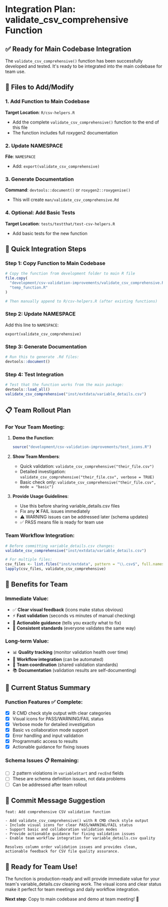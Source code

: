 # Integration Plan: validate_csv_comprehensive Function

## ✅ Ready for Main Codebase Integration

The `validate_csv_comprehensive()` function has been successfully developed and tested. It's ready to be integrated into the main codebase for team use.

## 📁 Files to Add/Modify

### 1. Add Function to Main Codebase
**Target Location**: `R/csv-helpers.R`
- Add the complete `validate_csv_comprehensive()` function to the end of this file
- The function includes full roxygen2 documentation

### 2. Update NAMESPACE
**File**: `NAMESPACE`
- Add: `export(validate_csv_comprehensive)`

### 3. Generate Documentation
**Command**: `devtools::document()` or `roxygen2::roxygenise()`
- This will create `man/validate_csv_comprehensive.Rd`

### 4. Optional: Add Basic Tests
**Target Location**: `tests/testthat/test-csv-helpers.R`
- Add basic tests for the new function

## 🚀 Quick Integration Steps

### Step 1: Copy Function to Main Codebase
```r
# Copy the function from development folder to main R file
file.copy(
  "development/csv-validation-improvements/validate_csv_comprehensive.R",
  "temp_function.R"
)

# Then manually append to R/csv-helpers.R (after existing functions)
```

### Step 2: Update NAMESPACE
Add this line to `NAMESPACE`:
```
export(validate_csv_comprehensive)
```

### Step 3: Generate Documentation
```r
# Run this to generate .Rd files:
devtools::document()
```

### Step 4: Test Integration
```r
# Test that the function works from the main package:
devtools::load_all()
validate_csv_comprehensive("inst/extdata/variable_details.csv")
```

## 📋 Team Rollout Plan

### For Your Team Meeting:

1. **Demo the Function**:
   ```r
   source("development/csv-validation-improvements/test_icons.R")
   ```

2. **Show Team Members**:
   - Quick validation: `validate_csv_comprehensive("their_file.csv")`
   - Detailed investigation: `validate_csv_comprehensive("their_file.csv", verbose = TRUE)`
   - Basic check only: `validate_csv_comprehensive("their_file.csv", mode = "basic")`

3. **Provide Usage Guidelines**:
   - Use this before sharing variable_details.csv files
   - Fix any ❌ FAIL issues immediately
   - ⚠️ WARNING issues can be addressed later (schema updates)
   - ✅ PASS means file is ready for team use

### Team Workflow Integration:

```r
# Before committing variable_details.csv changes:
validate_csv_comprehensive("inst/extdata/variable_details.csv")

# For multiple files:
csv_files <- list.files("inst/extdata", pattern = "\\.csv$", full.names = TRUE)
lapply(csv_files, validate_csv_comprehensive)
```

## 🎯 Benefits for Team

### **Immediate Value**:
- ✅ **Clear visual feedback** (icons make status obvious)
- ⚡ **Fast validation** (seconds vs minutes of manual checking)
- 🎯 **Actionable guidance** (tells you exactly what to fix)
- 🚀 **Consistent standards** (everyone validates the same way)

### **Long-term Value**:
- 📊 **Quality tracking** (monitor validation health over time)
- 🔄 **Workflow integration** (can be automated)
- 👥 **Team coordination** (shared validation standards)
- 📚 **Documentation** (validation results are self-documenting)

## 🔧 Current Status Summary

### Function Features ✅ Complete:
- [x] R CMD check style output with clear categories
- [x] Visual icons for PASS/WARNING/FAIL status
- [x] Verbose mode for detailed investigation
- [x] Basic vs collaboration mode support
- [x] Error handling and input validation
- [x] Programmatic access to results
- [x] Actionable guidance for fixing issues

### Schema Issues 📋 Remaining:
- [ ] 2 pattern violations in `variableStart` and `recEnd` fields
- [ ] These are schema definition issues, not data problems
- [ ] Can be addressed after team rollout

## 📝 Commit Message Suggestion

```
feat: Add comprehensive CSV validation function

- Add validate_csv_comprehensive() with R CMD check style output
- Include visual icons for clear PASS/WARNING/FAIL status  
- Support basic and collaboration validation modes
- Provide actionable guidance for fixing validation issues
- Enable team workflow integration for variable_details.csv quality

Resolves column order validation issues and provides clean,
actionable feedback for CSV file quality assurance.
```

## 🎉 Ready for Team Use!

The function is production-ready and will provide immediate value for your team's variable_details.csv cleaning work. The visual icons and clear status make it perfect for team meetings and daily workflow integration.

**Next step**: Copy to main codebase and demo at team meeting! 🚀
